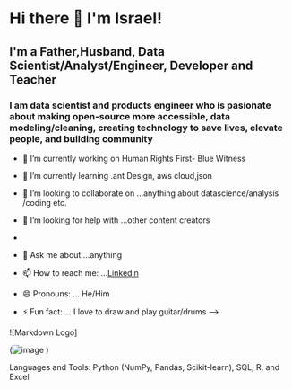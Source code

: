 # Hi there 👋 I'm Israel! 

## I'm a Father,Husband, Data Scientist/Analyst/Engineer, Developer and Teacher

### I am data scientist and products engineer who is pasionate about making open-source more accessible, data modeling/cleaning, creating technology to save lives, elevate people, and building community

- 🔭 I’m currently working on Human Rights First- Blue Witness

- 🌱 I’m currently learning .ant Design, aws cloud,json

- 👯 I’m looking to collaborate on ...anything about datascience/analysis /coding etc.

- 🤔 I’m looking for help with ...other content creators
-
- 💬 Ask me about ...anything

- 📫 How to reach me: ...[Linkedin](https://www.linkedin.com/in/dr-israel-o-aikulola/)

- 😄 Pronouns: ... He/Him

- ⚡ Fun fact: ... I love to draw and play guitar/drums
-->


![Markdown Logo]

(![image](https://user-images.githubusercontent.com/77282517/121774294-e16ffd80-cb4f-11eb-9430-3dc4797764d9.png)
)

Languages and Tools: Python (NumPy, Pandas, Scikit-learn), SQL, R, and Excel
